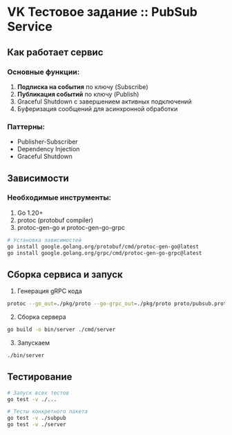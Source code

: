 # VK Тестовое задание :: PubSub Service

## Как работает сервис

### Основные функции:
1. **Подписка на события** по ключу (Subscribe)
2. **Публикация событий** по ключу (Publish)
3. Graceful Shutdown с завершением активных подключений
4. Буферизация сообщений для асинхронной обработки

### Паттерны:
- Publisher-Subscriber
- Dependency Injection
- Graceful Shutdown

## Зависимости

### Необходимые инструменты:
1. Go 1.20+
2. protoc (protobuf compiler)
3. protoc-gen-go и protoc-gen-go-grpc

```bash
# Установка зависимостей
go install google.golang.org/protobuf/cmd/protoc-gen-go@latest
go install google.golang.org/grpc/cmd/protoc-gen-go-grpc@latest
```

## Сборка сервиса и запуск

1. Генерация gRPC кода

```bash
protoc --go_out=./pkg/proto --go-grpc_out=./pkg/proto proto/pubsub.proto
```

2. Сборка сервера

```bash
go build -o bin/server ./cmd/server
```

3. Запускаем

```bash
./bin/server
```

## Тестирование

```bash
# Запуск всех тестов
go test -v ./...

# Тесты конкретного пакета
go test -v ./subpub
go test -v ./server
```

